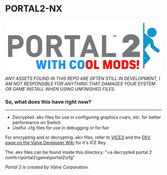 # PORTAL2-NX

![](https://github.com/Lododar/PORTAL2-NX/blob/main/pageAssets/modLogo.png)

*ANY ASSETS FOUND IN THIS REPO ARE OFTEN STILL IN DEVELOPMENT, I AM NOT RESPONSIBLE FOR ANYTHING THAT DAMAGES YOUR SYSTEM OR GAME INSTALL WHEN USING UNFINISHED FILES.*

### So, what does this have right now?
___
- Decrypted .ekv files for use in configuring graphics cvars, etc. for better performance on Switch
- Useful .cfg files for use in debugging or for fun

For encrypting and or decrypting .ekv files, refer to [VICE3](https://developer.valvesoftware.com/wiki/User:RavuAlHemio/Vice_with_better_wildcard_handling) and the [EKV page on the Valve Developer Wiki](https://developer.valvesoftware.com/wiki/EKV_(Encrypted_Key_Values)) for it's ICE Key.

The .ekv files can be found inside this directory: "<a decrypted portal 2 romfs>\portal2\game\portal2\cfg"

*Portal 2 is created by Valve Corporation.*

